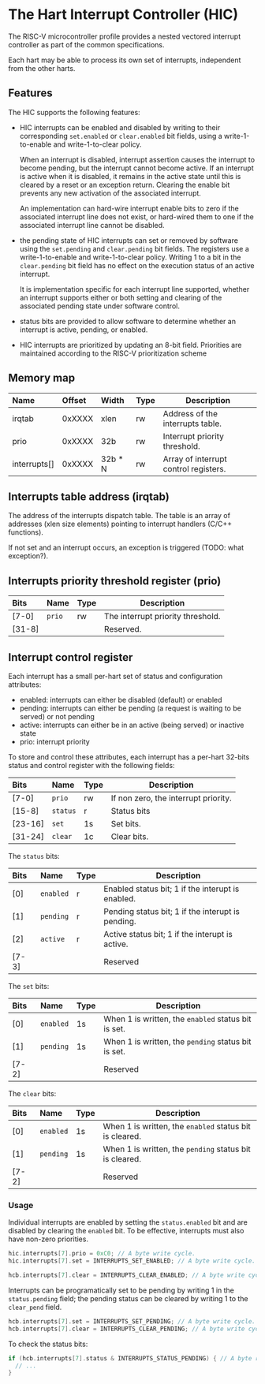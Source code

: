 # The Hart Interrupt Controller (HIC)

The RISC-V microcontroller profile provides a nested vectored interrupt controller as part of the common specifications.

Each hart may be able to process its own set of interrupts, independent from the other harts.

## Features

The HIC supports the following features:

- HIC interrupts can be enabled and disabled by writing to their corresponding `set.enabled` or 
`clear.enabled` bit fields, using a write-1-to-enable and write-1-to-clear policy.

  When an interrupt is disabled, interrupt assertion causes the interrupt to become pending, but the interrupt 
cannot become active. If an interrupt is active when it is disabled, it remains in the active state until 
this is cleared by a reset or an exception return. Clearing the enable bit prevents any new activation of 
the associated interrupt.

  An implementation can hard-wire interrupt enable bits to zero if the associated interrupt line does not 
exist, or hard-wired them to one if the associated interrupt line cannot be disabled.

- the pending state of HIC interrupts can set or removed by software using 
the `set.pending` and `clear.pending` bit fields. The registers use a write-1-to-enable and 
write-1-to-clear policy. Writing 1 to a bit in the `clear.pending` bit field has no effect on the 
execution status of an active interrupt.

  It is implementation specific for each interrupt line supported, whether an interrupt supports either or both 
setting and clearing of the associated pending state under software control.

- status bits are provided to allow software to determine whether an interrupt is active, pending, or enabled.
- HIC interrupts are prioritized by updating an 8-bit field. Priorities are maintained according to the RISC-V 
prioritization scheme

## Memory map

| Name | Offset | Width | Type | Description |
|:-----|:-------|:------|:-----|-------------|
| irqtab | 0xXXXX | xlen | rw | Address of the interrupts table. |
| prio | 0xXXXX | 32b | rw | Interrupt priority threshold. |
| interrupts[] | 0xXXXX | 32b * N | rw | Array of interrupt control registers. |


## Interrupts table address (irqtab)

The address of the interrupts dispatch table. The table is an array of addresses (xlen size elements) pointing to interrupt handlers (C/C++ functions).

If not set and an interrupt occurs, an exception is triggered (TODO: what exception?).

## Interrupts priority threshold register (prio)

| Bits | Name | Type | Description |
|:-----|:-----|:-----|-------------|
| [7-0] | `prio` | rw | The interrupt priority threshold. |
| [31-8] ||| Reserved. |

## Interrupt control register

Each interrupt has a small per-hart set of status and configuration attributes:

* enabled: interrupts can either be disabled (default) or enabled 
* pending: interrupts can either be pending (a request is waiting to be served) or not
pending
* active: interrupts can either be in an active (being served) or inactive state
* prio: interrupt priority

To store and control these attributes, each interrupt has a per-hart 32-bits status and 
control register with the following fields:


| Bits | Name | Type | Description |
|:-----|:-----|:-----|-------------|
| [7-0] | `prio` | rw | If non zero, the interrupt priority. |
| [15-8] | `status`| r | Status bits |
| [23-16] | `set` | 1s | Set bits. |
| [31-24] | `clear` | 1c | Clear bits. |

The `status` bits:

| Bits | Name | Type | Description |
|:-----|:-----|:-----|-------------|
| [0] | `enabled` | r | Enabled status bit; 1 if the interupt is enabled. |
| [1] | `pending` | r | Pending status bit; 1 if the interupt is pending. |
| [2] | `active` | r | Active status bit; 1 if the interupt is active. | 
| [7-3] ||| Reserved |

The `set` bits:

| Bits | Name | Type | Description |
|:-----|:-----|:-----|-------------|
| [0] | `enabled` | 1s | When 1 is written, the `enabled` status bit is set. |
| [1] | `pending` | 1s | When 1 is written, the `pending` status bit is set. |
| [7-2] ||| Reserved |

The `clear` bits:

| Bits | Name | Type | Description |
|:-----|:-----|:-----|-------------|
| [0] | `enabled` | 1s | When 1 is written, the `enabled` status bit is cleared. |
| [1] | `pending` | 1s | When 1 is written, the `pending` status bit is cleared. |
| [7-2] ||| Reserved |

### Usage

Individual interrupts are enabled by setting the `status.enabled` bit and are disabled by clearing the `enabled` bit. To be effective, interrupts must also have non-zero priorities.

```c
hic.interrupts[7].prio = 0xC0; // A byte write cycle.
hic.interrupts[7].set = INTERRUPTS_SET_ENABLED; // A byte write cycle.

hcb.interrupts[7].clear = INTERRUPTS_CLEAR_ENABLED; // A byte write cycle.
```

Interrupts can be programatically set to be pending by writing 1 in the `status.pending` field; the pending status can be cleared by writing 1 to the `clear_pend` field.

```c
hcb.interrupts[7].set = INTERRUPTS_SET_PENDING; // A byte write cycle.
hcb.interrupts[7].clear = INTERRUPTS_CLEAR_PENDING; // A byte write cycle.
```

To check the status bits:

```c
if (hcb.interrupts[7].status & INTERRUPTS_STATUS_PENDING) { // A byte read cycle.
  // ...
}
```
